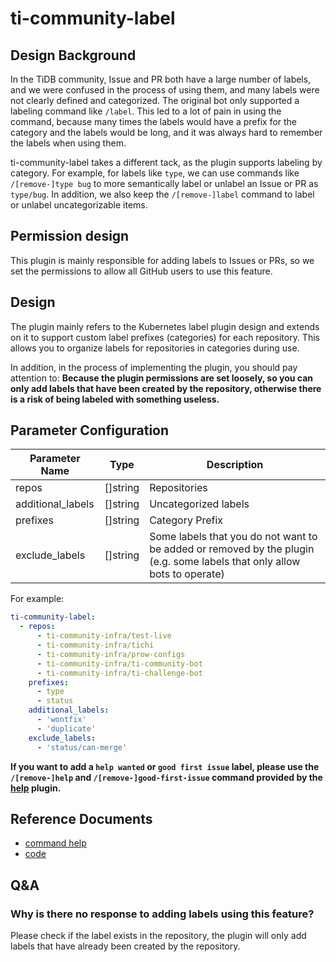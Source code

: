 # ti-community-label

## Design Background 

In the TiDB community, Issue and PR both have a large number of labels, and we were confused in the process of using them, and many labels were not clearly defined and categorized. The original bot only supported a labeling command like `/label`. This led to a lot of pain in using the command, because many times the labels would have a prefix for the category and the labels would be long, and it was always hard to remember the labels when using them.

ti-community-label takes a different tack, as the plugin supports labeling by category. For example, for labels like `type`, we can use commands like `/[remove-]type bug` to more semantically label or unlabel an Issue or PR as `type/bug`. In addition, we also keep the `/[remove-]label` command to label or unlabel uncategorizable items.

## Permission design

This plugin is mainly responsible for adding labels to Issues or PRs, so we set the permissions to allow all GitHub users to use this feature.

## Design

The plugin mainly refers to the Kubernetes label plugin design and extends on it to support custom label prefixes (categories) for each repository. This allows you to organize labels for repositories in categories during use.

In addition, in the process of implementing the plugin, you should pay attention to: **Because the plugin permissions are set loosely, so you can only add labels that have been created by the repository, otherwise there is a risk of being labeled with something useless.**

## Parameter Configuration

| Parameter Name    | Type     | Description                                                                                                              |
| ----------------- | -------- | ------------------------------------------------------------------------------------------------------------------------ |
| repos             | []string | Repositories                                                                                                             |
| additional_labels | []string | Uncategorized labels                                                                                                     |
| prefixes          | []string | Category Prefix                                                                                                          |
| exclude_labels    | []string | Some labels that you do not want to be added or removed by the plugin (e.g. some labels that only allow bots to operate) |

For example:

```yml
ti-community-label:
  - repos:
      - ti-community-infra/test-live
      - ti-community-infra/tichi
      - ti-community-infra/prow-configs
      - ti-community-infra/ti-community-bot
      - ti-community-infra/ti-challenge-bot
    prefixes:
      - type
      - status
    additional_labels:
      - 'wontfix'
      - 'duplicate'
    exclude_labels:
      - 'status/can-merge'
```

**If you want to add a `help wanted` or `good first issue` label, please use the `/[remove-]help` and `/[remove-]good-first-issue` command provided by the [help](https://prow.tidb.io/command-help#help) plugin.**

## Reference Documents

- [command help](https://prow.tidb.io/command-help?repo=ti-community-infra%2Ftichi#type)
- [code](https://github.com/ti-community-infra/tichi/tree/master/internal/pkg/externalplugins/label)

## Q&A

### Why is there no response to adding labels using this feature?

Please check if the label exists in the repository, the plugin will only add labels that have already been created by the repository.

